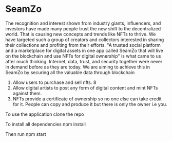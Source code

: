 # SeamZo
The recognition and
interest shown from industry giants, influencers, and investors have made many people trust the
new shift to the decentralized world. That is causing new concepts and trends like NFTs to
thrive. We have targeted such a group of creators and collectors interested in sharing their
collections and profiting from their efforts. "A trusted social platform and a marketplace for
digital assets in one app called SeamZo that will live on the blockchain and use NFTs for
digital ownership" is what came to us after much thinking.
Internet, data, trust, and security together were never in demand before as they are today. We are
aiming to achieve this in SeamZo by securing all the valuable data through blockchain

1. Allow users to purchase and sell nfts.
8
2. Allow digital artists to post any form of digital content and mint NFTs
against them.
3. NFTs provide a certificate of ownership so no one else can take credit for
it. People can copy and produce it but there is only the owner i.e you.

To use the application clone the repo

To install all dependencies
npm install

Then run 
npm start
